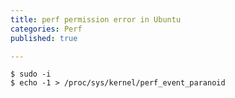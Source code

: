 ```yaml
---
title: perf permission error in Ubuntu
categories: Perf
published: true

---
```




```
$ sudo -i
$ echo -1 > /proc/sys/kernel/perf_event_paranoid
```

